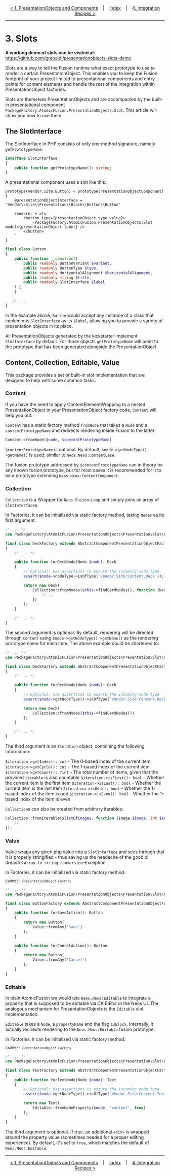 <div align="center">
    <a href="./02_PresentationObjectFactories.md">&lt; 1. PresentationObjects and Components</a>
    &nbsp;&nbsp;&nbsp;|&nbsp;&nbsp;&nbsp;
    <a href="./00_Index.md">Index</a>
    &nbsp;&nbsp;&nbsp;|&nbsp;&nbsp;&nbsp;
    <a href="./04_IntegrationRecipes.md">4. Integration Recipes &gt;</a>
</div>

---

# 3. Slots

**A working demo of slots can be visited at:** https://github.com/grebaldi/presentationobjects-slots-demo

Slots are a way to tell the Fusion runtime what exact prototype to use to render a certain PresentationObject. This enables you to keep the Fusion footprint of your project limited to presentational components and entry points for content elements and handle the rest of the integration within PresentationObject factories.

Slots are themelves PresentationObjects and are accompanied by the built-in presentational component `PackageFactory.AtomicFusion.PresentationObjects:Slot`. This article will show you how to use them.

## The SlotInterface

The SlotInterface in PHP consists of only one method signature, namely `getPrototypeName`:

```php
interface SlotInterface
{
    public function getPrototypeName(): string;
}
```

A presentational component uses a slot like this:

```fusion
prototype(Vendor.Site:Button) < prototype(PresentationObjectComponent) {
    @presentationObjectInterface = 'Vendor\\Site\\Presentation\\Block\\Button\\Button'

    renderer = afx`
        <button type={presentationObject.type.value}>
            <PackageFactory.AtomicFusion.PresentationObjects:Slot model={presentationObject.label} />
        </button>
    `
}
```

```php
final class Button
{
    public function __construct(
        public readonly ButtonVariant $variant,
        public readonly ButtonType $type,
        public readonly HorizontalAlignment $horizontalAlignment,
        public readonly string $title,
        public readonly SlotInterface $label
    ) {
    }

   // ...
}
```

In the example above, `Button` would accept any instance of a class that implements `SlotInterface` as its `$label`, allowing you to provide a variety of presentation objects in its place.

All PresentationObjects generated by the kickstarter implement `SlotInterface` by default. For those objects `getPrototypeName` will point to the prototype that has been generated alongside the PresentationObject.

## Content, Collection, Editable, Value

This package provides a set of built-in slot implementation that are designed to help with some common tasks.

### Content

If you have the need to apply ContentElementWrapping to a nested PresentationObject in your PresentationObject factory code, `Content` will help you out.

`Content` has a static factory method `fromNode` that takes a `Node` and a `contentPrototypeName` and redirects rendering inside Fusion to the latter:

```php
Content::fromNode($node, $contentPrototypeName)
```

`$contentPrototypeName` is optional. By default, `$node->getNodeType()->getName()` is used, similar to `Neos.Neos:ContentCase`.

The fusion prototype addressed by `$contentPrototypeName` can in theory be any known fusion prototype, but for most cases it is recommended for it to be a prototype extending `Neos.Neos:ContentComponent`.

### Collection

`Collection` is a Wrapper for `Neos.Fusion:Loop` and simply joins an array of `SlotInterface`s.

In Factories, it can be initialized via static factory method, taking `Nodes` as its first argument:

```php
/* ... */
use PackageFactory\AtomicFusion\PresentationObjects\Presentation\Slot\Collection;

final class DeckFactory extends AbstractComponentPresentationObjectFactory
{
    /* ... */

    public function forDeckNode(Node $node): Deck
    {
        // Optional: Use assertions to ensure the incoming node type
        assert($node->nodeType->isOfType('Vendor.Site:Content.Deck'));

        return new Deck(
            Collection::fromNodes($this->findCardNodes(), function (Node $cardNode, int $key, Iteration $iteration): SlotInterface {
                // ...
            })
        );
    }

    /* ... */
}
```

The second argument is optional. By default, rendering will be directed through `Content` using `$node->getNodeType()->getName()` as the rendering prototype name for each item. The above example could be shortened to:

```php
/* ... */
use PackageFactory\AtomicFusion\PresentationObjects\Presentation\Slot\Collection;

final class DeckFactory extends AbstractComponentPresentationObjectFactory
{
    /* ... */

    public function forDeckNode(Node $node): Deck
    {
        // Optional: Use assertions to ensure the incoming node type
        assert($node->getNodeType()->isOfType('Vendor.Site:Content.Deck'));

        return new Deck(
            Collection::fromNodes($this->findCardNodes())
        );
    }

    /* ... */
}
```

The third argument is an `Iteration` object, containing the following information:

`$iteration->getIndex(): int` - The 0-based index of the current item
`$iteration->getCycle(): int` - The 1-based index of the current item
`$iteration->getCount(): ?int` - The total number of items, given that the provided `iterable` is also countable
`$iteration->isFirst(): bool`  - Whether the current item is the first item
`$iteration->isLast(): bool` - Whether the current item is the last item
`$iteration->isOdd(): bool` - Whether the 1-based index of the item is odd
`$iteration->isEven(): bool` - Whether the 1-based index of the item is even

`Collection`s can also be created from arbitrary iterables:

```php
Collection::fromIterable($listOfImages, function (Image $image, int $key, Iteration $iteration): SlotInterface {
    // ...
});
```

### Value

Value wraps any given php value into a `SlotInterface` and sees through that it is properly stringified - thus saving us the headache of the good ol' dreadful `Array to string conversion`-Exception.

In Factories, it can be initialized via static factory method:

<small>*`EXAMPLE: PresentationObject Factory`*</small>

```php
/* ... */
use PackageFactory\AtomicFusion\PresentationObjects\Presentation\Slot\Value;

final class ButtonFactory extends AbstractComponentPresentationObjectFactory
{
    public function forSaveAction(): Button
    {
        return new Button(
            Value::fromAny('Save')
        );
    }

    public function forCancelAction(): Button
    {
        return new Button(
            Value::fromAny('Cancel')
        );
    }
}
```

### Editable

In plain AtomicFusion we would use `Neos.Neos:Editable` to integrate a property that is supposed to be editable via CK Editor in the Neos UI. The analogous mechanism for PresentationObjects is the `Editable` slot implementation.

`Editable` takes a `Node`, a `propertyName` and the flag `isBlock`. Internally, it actually redirects rendering to the `Neos.Neos:Editable` fusion prototype.

In Factories, it can be initialized via static factory method:

<small>*`EXAMPLE: PresentationObject Factory`*</small>

```php
/* ... */
use PackageFactory\AtomicFusion\PresentationObjects\Presentation\Slot\Editable;

final class TextFactory extends AbstractComponentPresentationObjectFactory
{
    public function forTextNode(Node $node): Text
    {
        // Optional: Use assertions to ensure the incoming node type
        assert($node->getNodeType()->isOfType('Vendor.Site:Content.Text'));

        return new Text(
            Editable::fromNodeProperty($node, 'content', true)
        );
    }
}
```

The third argument is optional. If true, an additional `<div>` is wrapped around the property value (sometimes needed for a proper editing experience). By default, it's set to `true`, which matches the default of `Neos.Neos:Editable`.

---

<div align="center">
    <a href="./02_PresentationObjectFactories.md">&lt; 1. PresentationObjects and Components</a>
    &nbsp;&nbsp;&nbsp;|&nbsp;&nbsp;&nbsp;
    <a href="./00_Index.md">Index</a>
    &nbsp;&nbsp;&nbsp;|&nbsp;&nbsp;&nbsp;
    <a href="./04_IntegrationRecipes.md">4. Integration Recipes &gt;</a>
</div>
